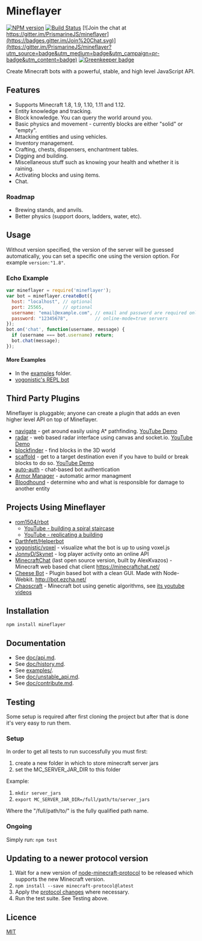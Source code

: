 # Mineflayer

[![NPM version](https://badge.fury.io/js/mineflayer.svg)](http://badge.fury.io/js/mineflayer) 
[![Build Status](https://circleci.com/gh/PrismarineJS/mineflayer.svg?style=shield)](https://circleci.com/gh/PrismarineJS/mineflayer)
[![Join the chat at https://gitter.im/PrismarineJS/mineflayer](https://badges.gitter.im/Join%20Chat.svg)](https://gitter.im/PrismarineJS/mineflayer?utm_source=badge&utm_medium=badge&utm_campaign=pr-badge&utm_content=badge)
[![Greenkeeper badge](https://badges.greenkeeper.io/PrismarineJS/mineflayer.svg)](https://greenkeeper.io/)

Create Minecraft bots with a powerful, stable, and high level JavaScript API.

## Features

 * Supports Minecraft 1.8, 1.9, 1.10, 1.11 and 1.12.
 * Entity knowledge and tracking.
 * Block knowledge. You can query the world around you.
 * Basic physics and movement - currently blocks are either "solid" or "empty".
 * Attacking entities and using vehicles.
 * Inventory management.
 * Crafting, chests, dispensers, enchantment tables.
 * Digging and building.
 * Miscellaneous stuff such as knowing your health and whether it is raining.
 * Activating blocks and using items.
 * Chat.

### Roadmap

 * Brewing stands, and anvils.
 * Better physics (support doors, ladders, water, etc).

## Usage

Without version specified, the version of the server will be guessed automatically, you can set a specific one using the version option.
For example `version:"1.8"`.

### Echo Example
```js
var mineflayer = require('mineflayer');
var bot = mineflayer.createBot({
  host: "localhost", // optional
  port: 25565,       // optional
  username: "email@example.com", // email and password are required only for
  password: "12345678",          // online-mode=true servers
});
bot.on('chat', function(username, message) {
  if (username === bot.username) return;
  bot.chat(message);
});
```

#### More Examples

 * In the [examples](https://github.com/PrismarineJS/mineflayer/tree/master/examples) folder.
 * [vogonistic's REPL bot](https://gist.github.com/vogonistic/4631678)

## Third Party Plugins

Mineflayer is pluggable; anyone can create a plugin that adds an even
higher level API on top of Mineflayer.

 * [navigate](https://github.com/andrewrk/mineflayer-navigate/) - get around
   easily using A* pathfinding. [YouTube Demo](https://www.youtube.com/watch?v=O6lQdmRz8eE)
 * [radar](https://github.com/andrewrk/mineflayer-radar/) - web based radar
   interface using canvas and socket.io. [YouTube Demo](https://www.youtube.com/watch?v=FjDmAfcVulQ)
 * [blockfinder](https://github.com/Darthfett/mineflayer-blockFinder) - find blocks in the 3D world
 * [scaffold](https://github.com/andrewrk/mineflayer-scaffold) - get to
   a target destination even if you have to build or break blocks to do so.
   [YouTube Demo](http://youtu.be/jkg6psMUSE0)
 * [auto-auth](https://github.com/G07cha/MineflayerAutoAuth) - chat-based bot authentication
 * [Armor Manager](https://github.com/G07cha/MineflayerArmorManager) - automatic armor managment
 * [Bloodhound](https://github.com/Nixes/mineflayer-bloodhound) - determine who and what is responsible for damage to another entity

## Projects Using Mineflayer

 * [rom1504/rbot](https://github.com/rom1504/rbot)
   - [YouTube - building a spiral staircase](https://www.youtube.com/watch?v=UM1ZV5200S0)
   - [YouTube - replicating a building](https://www.youtube.com/watch?v=0cQxg9uDnzA)
 * [Darthfett/Helperbot](https://github.com/Darthfett/Helperbot)
 * [vogonistic/voxel](https://github.com/vogonistic/mineflayer-voxel) - visualize what
   the bot is up to using voxel.js
 * [JonnyD/Skynet](https://github.com/JonnyD/Skynet) -  log player activity onto an online API
 * [MinecraftChat](https://github.com/rom1504/MinecraftChat) (last open source version, built by AlexKvazos) -  Minecraft web based chat client <https://minecraftchat.net/>
 * [Cheese Bot](https://github.com/Minecheesecraft/Cheese-Bot) - Plugin based bot with a clean GUI. Made with Node-Webkit. http://bot.ezcha.net/
 * [Chaoscraft](https://github.com/schematical/chaoscraft) - Minecraft bot using genetic algorithms, see [its youtube videos](https://www.youtube.com/playlist?list=PLLkpLgU9B5xJ7Qy4kOyBJl5J6zsDIMceH)

## Installation

`npm install mineflayer`

## Documentation

 * See [doc/api.md](https://github.com/PrismarineJS/mineflayer/blob/master/doc/api.md).
 * See [doc/history.md](https://github.com/PrismarineJS/mineflayer/blob/master/doc/history.md).
 * See [examples/](https://github.com/PrismarineJS/mineflayer/tree/master/examples).
 * See [doc/unstable_api.md](https://github.com/PrismarineJS/mineflayer/blob/master/doc/unstable_api.md).
 * See [doc/contribute.md](https://github.com/PrismarineJS/mineflayer/blob/master/doc/contribute.md).

## Testing

Some setup is required after first cloning the project but after that is done it's very easy to run them.

### Setup

In order to get all tests to run successfully you must first:

1. create a new folder in which to store minecraft server jars
2. set the MC_SERVER_JAR_DIR to this folder

Example:

1. `mkdir server_jars`
2. `export MC_SERVER_JAR_DIR=/full/path/to/server_jars`

Where the "/full/path/to/" is the fully qualified path name.

### Ongoing

Simply run: `npm test`

## Updating to a newer protocol version

1. Wait for a new version of
   [node-minecraft-protocol](https://github.com/PrismarineJS/node-minecraft-protocol)
   to be released which supports the new Minecraft version.
2. `npm install --save minecraft-protocol@latest`
3. Apply the [protocol changes](http://wiki.vg/Protocol_History) where necessary.
4. Run the test suite. See Testing above.

## Licence

[MIT](LICENCE)
